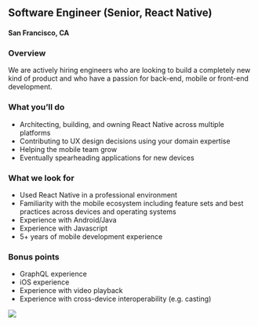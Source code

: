 ## Software Engineer (Senior, React Native)
#### San Francisco, CA

### Overview
We are actively hiring engineers who are looking to build a completely new kind of product and who have a passion for back-end, mobile or front-end development.

### What you’ll do
+	Architecting, building, and owning React Native across multiple platforms
+	Contributing to UX design decisions using your domain expertise
+	Helping the mobile team grow
+	Eventually spearheading applications for new devices

### What we look for
+	Used React Native in a professional environment
+	Familiarity with the mobile ecosystem including feature sets and best practices across devices and operating systems
+	Experience with Android/Java
+	Experience with Javascript
+	5+ years of mobile development experience

### Bonus points
+	GraphQL experience
+	iOS experience
+	Experience with video playback
+	Experience with cross-device interoperability (e.g. casting)


[<img src='https://dabuttonfactory.com/button.png?t=Learn+More&f=Calibri-Bold&ts=24&tc=fff&hp=20&vp=8&c=5&bgt=unicolored&bgc=29aafe'>](https://letsrockit.co/job/ughpbg8-software-engineer-senior-react-native)
